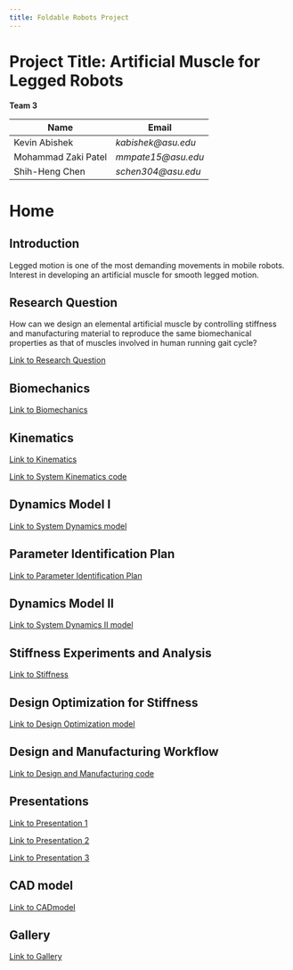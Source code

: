 ```yaml
---
title: Foldable Robots Project 
---
```


# Project Title: Artificial Muscle for Legged Robots
**Team 3**

|    Name                                |    Email    |
| -----------                            | ----------- |
| Kevin Abishek                          | _kabishek@asu.edu_|
| Mohammad Zaki Patel                    |_mmpate15@asu.edu_ |
| Shih-Heng Chen                         |_schen304@asu.edu_ |

# Home

## Introduction
Legged motion is one of the most demanding movements in mobile robots. Interest in developing an artificial muscle for smooth legged motion.

## Research Question
How can we design an elemental artificial muscle by controlling stiffness and manufacturing material to reproduce the same biomechanical properties as that of muscles involved in human running gait cycle?

[Link to Research Question](/Researchquestion.md)

## Biomechanics
[Link to Biomechanics](/Biomechanics.md)

## Kinematics
[Link to Kinematics](/Kinematics.md)


[Link to System Kinematics code](https://nbviewer.org/github/schen304joseph/team3.github.io/blob/475778d9a0861d0e83a10b50010543799e28a476/System_Kinematics.ipynb)


## Dynamics Model I
[Link to System Dynamics model](https://nbviewer.org/github/schen304joseph/team3.github.io/blob/main/System_Dynamics.ipynb)

## Parameter Identification Plan
[Link to Parameter Identification Plan](/https://github.com/schen304joseph/team3.github.io/blob/fbcf2afefbac4ac7916e8d66ed74eb33bc4d0d8b/Parameter%20Identification%20Plan.pdf)

## Dynamics Model II
[Link to System Dynamics II model](https://nbviewer.org/github/schen304joseph/team3.github.io/blob/99c275d08f8f33cbe7132ef5955b6cf0e5fda2e4/System_Dynamics_II.ipynb)


## Stiffness Experiments and Analysis
[Link to Stiffness](/Stiffness.md)



## Design Optimization for Stiffness
[Link to Design Optimization model](https://nbviewer.org/github/schen304joseph/team3.github.io/blob/fa3052ea6ce89f758028bb9ecda30f4ba1324c7f/Design_Optimization.ipynb)



## Design and Manufacturing Workflow
[Link to Design and Manufacturing code](https://nbviewer.org/github/schen304joseph/team3.github.io/blob/821455b032386fd3cc315a200c63b5272f96a7e0/Manufacturing_Code.ipynb)


## Presentations
[Link to Presentation 1](/Presentations.md)

[Link to Presentation 2](/Presentation_2.md)

[Link to Presentation 3](/Presentation_III.md)

## CAD model

[Link to CADmodel](/CADmodel.md)

## Gallery
[Link to Gallery](/Gallery.md)

